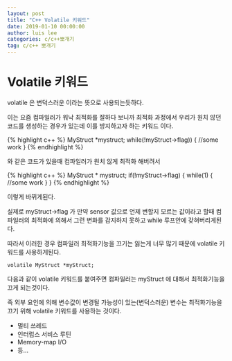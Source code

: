 ```yaml
---
layout: post
title: "C++ Volatile 키워드"
date: 2019-01-10 00:00:00
author: luis lee
categories: c/c++뽀개기
tag: c/c++ 뽀개기
---
```


# Volatile 키워드

volatile 은 변덕스러운 이라는 뜻으로 사용되는듯하다.

이는 요즘 컴파일러가 워낙 최적화를 잘하다 보니까 최적화 과정에서 우리가 원치 않던 코드를 생성하는 경우가 있는데 이를 방지하고자 하는 키워드 이다.

{% highlight c++ %}
MyStruct *mystruct;
while(!myStruct->flag))
{
    //some work
}
{% endhighlight %}

와 같은 코드가 있을때 컴파일러가 원치 않게 최적화 해버려서

{% highlight c++ %}
MyStruct * mystruct;
if(!myStruct->flag)
{
    while(1)
    {
        //some work
    }
}
{% endhighlight %}

이렇게 바뀌게된다.

실제로 myStruct→flag 가 만약 sensor 값으로 언제 변할지 모르는 값이라고 할때 컴파일러의 최적화에 의해서 그런 변화를 감지하지 못하고 while 루프안에 갖혀버리게된다.

따라서 이러한 경우 컴파일러 최적화기능을 끄기는 잃는게 너무 많기 때문에 volatile 키워드를 사용하게된다.

    volatile MyStruct *myStruct;

다음과 같이 volatile 키워드를 붙여주면 컴파일러는 myStruct 에 대해서 최적화기능을 끄게 되는것이다.

즉 외부 요인에 의해 변수값이 변경될 가능성이 있는(변덕스러운) 변수는 최적화기능을 끄기 위해 volatile 키워드를 사용하는 것이다.

- 멀티 쓰레드
- 인터럽스 서비스 루틴
- Memory-map I/O
- 등...
